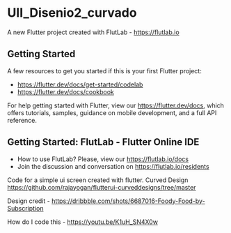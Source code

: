 # UII_Disenio2_curvado

A new Flutter project created with FlutLab - https://flutlab.io

## Getting Started

A few resources to get you started if this is your first Flutter project:

- https://flutter.dev/docs/get-started/codelab
- https://flutter.dev/docs/cookbook

For help getting started with Flutter, view our
https://flutter.dev/docs, which offers tutorials,
samples, guidance on mobile development, and a full API reference.

## Getting Started: FlutLab - Flutter Online IDE

- How to use FlutLab? Please, view our https://flutlab.io/docs
- Join the discussion and conversation on https://flutlab.io/residents

Code for a simple ui screen created with flutter.
Curved Design
https://github.com/rajayogan/flutterui-curveddesigns/tree/master

Design credit - https://dribbble.com/shots/6687016-Foody-Food-by-Subscription

How do I code this - https://youtu.be/K1uH_SN4X0w
